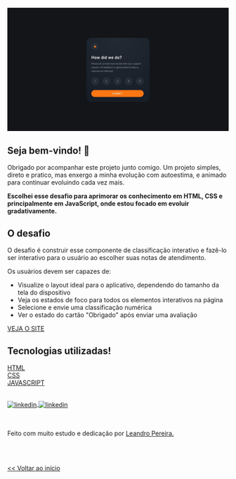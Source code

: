 <div id="top">

![Visualização do design para o desafio de codificação do componente de classificação interativa](./design/desktop-design.jpg)

## Seja bem-vindo! 👋

Obrigado por acompanhar este projeto junto comigo. Um projeto simples, direto e pratico, mas enxergo a minha evolução com autoestima, e animado para continuar evoluindo cada vez mais. 


**Escolhei esse desafio para aprimorar os conhecimento em HTML, CSS e principalmente em JavaScript, onde estou focado em evoluir gradativamente.**

## O desafio


O desafio é construir esse componente de classificação interativo e fazê-lo ser interativo para o usuário ao escolher suas notas de atendimento.


Os usuários devem ser capazes de:

- Visualize o layout ideal para o aplicativo, dependendo do tamanho da tela do dispositivo
- Veja os estados de foco para todos os elementos interativos na página
- Selecione e envie uma classificação numérica
- Ver o estado do cartão "Obrigado" após enviar uma avaliação



<a href="https://avaliacaocliente.netlify.app/" target="_blank">VEJA O SITE</a>

## Tecnologias utilizadas!

[HTML](https://developer.mozilla.org/pt-BR/docs/Web/HTML)<br>
[CSS](https://developer.mozilla.org/pt-BR/docs/Learn/Getting_started_with_the_web/CSS_basics)<br>
[JAVASCRIPT](https://developer.mozilla.org/pt-BR/docs/Web/JavaScript/Guide/Introduction)
<br>
<br>

<a href="https://linkedin.com/in/leandropereira-dev/" target="_blank">
    <img align="center" src="https://img.shields.io/badge/LinkedIn-0077B5?style=for-the-badge&logo=linkedin&logoColor=white" alt="linkedin"/>
</a>
<a href="https://www.instagram.com/le_codigo/" target="_blank">
    <img align="center" src="https://img.shields.io/badge/Instagram-E4405F?style=for-the-badge&logo=instagram&logoColor=white/le_codigo" alt="linkedin"/>
</a> 

<br>
<br>
<br>



Feito com muito estudo e dedicação por <a href="https://github.com/OLeandroPereira" target="_blank">Leandro Pereira.</a>

<br>
<br>

<a href="#top"> << Voltar ao início</a>